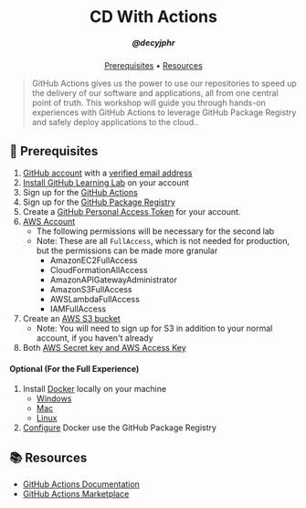 <h1 align="center">CD With Actions</h1>
<h5 align="center">@decyjphr</h3>

<p align="center">
  <a href="#mega-prerequisites">Prerequisites</a> •  
  <a href="#books-resources">Resources</a>
</p>

> GitHub Actions gives us the power to use our repositories to speed up the delivery of our software and applications, all from one central point of truth. This workshop will guide you through hands-on experiences with GitHub Actions to leverage GitHub Package Registry and safely deploy applications to the cloud..

## :mega: Prerequisites
1. [GitHub account](https://github.com/join) with a [verified email address](https://help.github.com/en/articles/verifying-your-email-address)
1. [Install GitHub Learning Lab](https://lab.github.com/docs/install) on your account
1. Sign up for the [GitHub Actions](https://github.com/features/actions/signup/?account=)
1. Sign up for the [GitHub Package Registry](https://github.com/features/package-registry)
1. Create a [GitHub Personal Access Token](https://help.github.com/en/github/authenticating-to-github/creating-a-personal-access-token-for-the-command-line) for your account.
1. [AWS Account](https://portal.aws.amazon.com/billing/signup?p=s3&cp=bn&ad=p#/start) 
    - The following permissions will be necessary for the second lab
    - Note: These are all `FullAccess`, which is not needed for production, but the permissions can be made more granular
      - AmazonEC2FullAccess
      - CloudFormationAllAccess
      - AmazonAPIGatewayAdministrator
      - AmazonS3FullAccess
      - AWSLambdaFullAccess
      - IAMFullAccess
1. Create an [AWS S3 bucket](https://aws.amazon.com/s3/getting-started/?nc=sn&loc=5)
    - Note: You will need to sign up for S3 in addition to your normal account, if you haven't already
1. Both [AWS Secret key and AWS Access Key](https://docs.aws.amazon.com/general/latest/gr/aws-sec-cred-types.html#access-keys-and-secret-access-keys)

#### Optional (For the Full Experience)

1. Install [Docker](https://www.docker.com/) locally on your machine
    - [Windows](https://docs.docker.com/docker-for-windows/install/)
    - [Mac](https://docs.docker.com/docker-for-mac/install/)
    - [Linux](https://docs.docker.com/v17.12/install/#server)
1. [Configure](https://help.github.com/en/github/managing-packages-with-github-package-registry/configuring-docker-for-use-with-github-package-registry#authenticating-to-github-package-registry) Docker use the GitHub Package Registry


## :books: Resources
- [GitHub Actions Documentation](https://help.github.com/en/actions)
- [GitHub Actions Marketplace](https://github.com/marketplace?type=actions)
